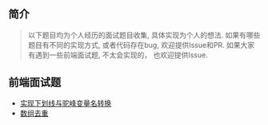 ## 简介
> 以下题目均为个人经历的面试题目收集, 具体实现为个人的想法. 如果有哪些题目有不同的实现方式, 或者代码存在bug, 欢迎提供Issue和PR.
如果大家有遇到一些前端面试题, 不太会实现的， 也欢迎提供Issue.


## 前端面试题

- [实现下划线与驼峰变量名转换](./src/core/util/casme_case.js#L12-L34)
- [数组去重](./src/core/util/array_unique.js)

## 
